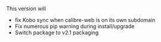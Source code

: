 This version will
  - fix Kobo sync when calibre-web is on its own subdomain
  - Fix numerous pip warning during install/upgrade
  - Switch package to v2.1 packaging